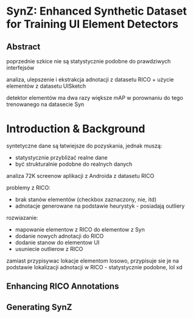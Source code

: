 # SynZ: Enhanced Synthetic Dataset for Training UI Element Detectors
## Abstract
poprzednie szkice nie są statystycznie podobne do prawdziwych interfejsów

analiza, ulepszenie i ekstrakcja adnotacji z datasetu RICO + użycie elementów z datasetu UISketch

detektor elementów ma dwa razy większe mAP w porownaniu do tego trenowanego na datasecie Syn

# Introduction & Background
syntetyczne dane są łatwiejsze do pozyskania, jednak muszą:
- statystycznie przybliżać realne dane
- być strukturalnie podobne do realnych danych

analiza 72K screenow aplikacji z Androida z datasetu RICO

problemy z RICO:
- brak stanów elementów (checkbox zaznaczony, nie, itd)
- adnotacje generowane na podstawie heurystyk - posiadają outliery

rozwiazanie:
- mapowanie elementow z RICO do elementow z Syn
- dodanie nowych adnotacji do RICO
- dodanie stanow do elementow UI
- usuniecie outlierow z RICO

zamiast przypisywac lokacje elementom losowo,
przypisuje sie je na podstawie lokalizacji adnotacji w RICO - statystycznie podobne, lol xd

## Enhancing RICO Annotations
## Generating SynZ
